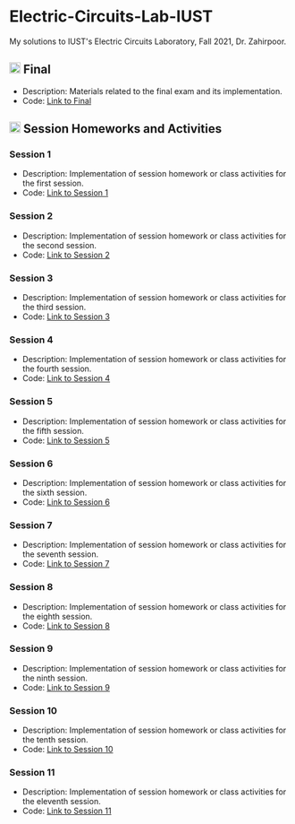 # Electric-Circuits-Lab-IUST
My solutions to IUST's Electric Circuits Laboratory, Fall 2021, Dr. Zahirpoor.

## <img width="20" height="20" src="https://img.icons8.com/wired/64/41b883/test-passed.png" alt="test-passed"/> Final
- Description: Materials related to the final exam and its implementation.
- Code: [Link to Final](https://github.com/lelnazrezaeel/Electric-Circuits-Lab-IUST/tree/main/Final)

## <img width="20" height="20" src="https://img.icons8.com/ios/50/41b883/homework.png" alt="homework"/> Session Homeworks and Activities
### Session 1
- Description: Implementation of session homework or class activities for the first session.
- Code: [Link to Session 1](https://github.com/lelnazrezaeel/Electric-Circuits-Lab-IUST/tree/main/Session1)

### Session 2
- Description: Implementation of session homework or class activities for the second session.
- Code: [Link to Session 2](https://github.com/lelnazrezaeel/Electric-Circuits-Lab-IUST/tree/main/Session2)

### Session 3
- Description: Implementation of session homework or class activities for the third session.
- Code: [Link to Session 3](https://github.com/lelnazrezaeel/Electric-Circuits-Lab-IUST/tree/main/Session3)

### Session 4
- Description: Implementation of session homework or class activities for the fourth session.
- Code: [Link to Session 4](https://github.com/lelnazrezaeel/Electric-Circuits-Lab-IUST/tree/main/Session4)

### Session 5
- Description: Implementation of session homework or class activities for the fifth session.
- Code: [Link to Session 5](https://github.com/lelnazrezaeel/Electric-Circuits-Lab-IUST/tree/main/Session5)

### Session 6
- Description: Implementation of session homework or class activities for the sixth session.
- Code: [Link to Session 6](https://github.com/lelnazrezaeel/Electric-Circuits-Lab-IUST/tree/main/Session6)

### Session 7
- Description: Implementation of session homework or class activities for the seventh session.
- Code: [Link to Session 7](https://github.com/lelnazrezaeel/Electric-Circuits-Lab-IUST/tree/main/Session7)

### Session 8
- Description: Implementation of session homework or class activities for the eighth session.
- Code: [Link to Session 8](https://github.com/lelnazrezaeel/Electric-Circuits-Lab-IUST/tree/main/Session8)

### Session 9
- Description: Implementation of session homework or class activities for the ninth session.
- Code: [Link to Session 9](https://github.com/lelnazrezaeel/Electric-Circuits-Lab-IUST/tree/main/Session9)

### Session 10
- Description: Implementation of session homework or class activities for the tenth session.
- Code: [Link to Session 10](https://github.com/lelnazrezaeel/Electric-Circuits-Lab-IUST/tree/main/Session10)

### Session 11
- Description: Implementation of session homework or class activities for the eleventh session.
- Code: [Link to Session 11](https://github.com/lelnazrezaeel/Electric-Circuits-Lab-IUST/tree/main/Session11)
